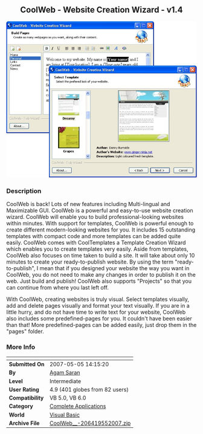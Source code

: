 ﻿<div align="center">

## CoolWeb  \- Website Creation Wizard \- v1\.4

<img src="PIC2007313934422761.jpg">
</div>

### Description

CoolWeb is back! Lots of new features including Multi-lingual and Maximizable GUI. CoolWeb is a powerful and easy-to-use website creation wizard. CoolWeb will enable you to build professional-looking websites within minutes. With support for templates, CoolWeb is powerful enough to create different modern-looking websites for you. It includes 15 outstanding templates with compact code and more templates can be added quite easily. CoolWeb comes with CoolTemplates a Template Creation Wizard which enables you to create templates very easily. Aside from templates, CoolWeb also focuses on time taken to build a site. It will take about only 10 minutes to create your ready-to-publish website. By using the term "ready-to-publish", I mean that if you designed your website the way you want in CoolWeb, you do not need to make any changes in order to publish it on the web. Just build and publish! CoolWeb also supports "Projects" so that you can continue from where you last left off.

With CoolWeb, creating websites is truly visual. Select templates visually, add and delete pages visually and format your text visually. If you are in a little hurry, and do not have time to write text for your website, CoolWeb also includes some predefined-pages for you. It couldn't have been easier than that! More predefined-pages can be added easily, just drop them in the "pages" folder.
 
### More Info
 


<span>             |<span>
---                |---
**Submitted On**   |2007-05-05 14:15:20
**By**             |[Agam Saran](https://github.com/Planet-Source-Code/PSCIndex/blob/master/ByAuthor/agam-saran.md)
**Level**          |Intermediate
**User Rating**    |4.9 (401 globes from 82 users)
**Compatibility**  |VB 5\.0, VB 6\.0
**Category**       |[Complete Applications](https://github.com/Planet-Source-Code/PSCIndex/blob/master/ByCategory/complete-applications__1-27.md)
**World**          |[Visual Basic](https://github.com/Planet-Source-Code/PSCIndex/blob/master/ByWorld/visual-basic.md)
**Archive File**   |[CoolWeb\_\_\-206419552007\.zip](https://github.com/Planet-Source-Code/agam-saran-coolweb-website-creation-wizard-v1-4__1-67856/archive/master.zip)








